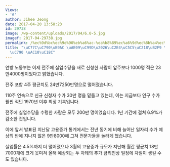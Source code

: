 ```yaml
---
Views:
- '6'
author: Jihee Jeong
date: 2017-04-20 13:58:23
id: 29738
image: /wp-content/uploads/2017/04/6.0-5.jpg
imagef: 2017-04-29738.jpg
permalink: /%ec%9d%bc%ec%9e%90%eb%a6%ac-%ea%b8%89%ec%a6%9d%ec%8b%a4%ec%97%85%ec%88%98%eb%8b%b9-%ec%8b%a0%ec%b2%ad%ec%9e%90-%ea%b0%90%ec%86%8c/
title: "\uC77C\uC790\uB9AC \uAE09\uC99D\u2026\uC2E4\uC5C5\uC218\uB2F9 \uC2E0\uCCAD\
  \uC790 \uAC10\uC18C"
---
```


연방 노동부는 어제 전주에 실업수당을 새로 신청한 사람이 앞주보다 1000명 적은 23만4000명이었다고 밝혔습니다.

전주 포함 4주 평균치도 24만7250만명으로 떨어졌습니다.

110주 연속으로 신규 신청자 수가 30만 명을 밑돌고 있는데, 이는 지금보다 인구 수가 훨씬 적던 1970년 이후 최장 기록입니다.

전주에 실업수당을 수령한 사람은 모두 200만 명이었습니다. 1년 기간에 걸쳐 6.9%가 감소한 것입니다.

이에 앞서 발표된 지난달 고용증가 통계에서는 전년 동기에 비해 늘어난 일자리 수가 예상의 반에 지나지 않은 9만8000에 그쳐 전문가들을 놀라게 했습니다.

실업률은 4.5%까지 더 떨어졌으나 3월의 고용증가 규모가 지난해 월간 평균치 18만7000개에 크게 못미쳐 올해 예상되는 두 차례의 추가 금리인상 일정에 차질이 생길 수도 있습니다.